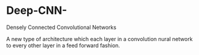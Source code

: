 # Deep-CNN-

Densely Connected Convolutional Networks

A new type of architecture which each layer in a convolution nural network to every other layer in a feed forward fashion.
